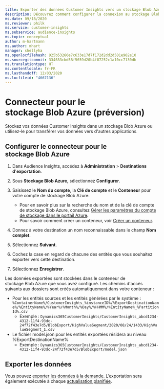 ```yaml
---
title: Exporter des données Customer Insights vers un stockage Blob Azure
description: Découvrez comment configurer la connexion au stockage Blob Azure.
ms.date: 09/18/2020
ms.reviewer: philk
ms.service: customer-insights
ms.subservice: audience-insights
ms.topic: conceptual
author: m-hartmann
ms.author: mhart
manager: shellyha
ms.openlocfilehash: 925b53260e7c633e17d7f172d2dd2d581e982e10
ms.sourcegitcommit: 334633cbd58f5659d20b4f87252c1a10cc7130db
ms.translationtype: HT
ms.contentlocale: fr-FR
ms.lasthandoff: 12/03/2020
ms.locfileid: "4667136"
---
```

# <a name="connector-for-azure-blob-storage-preview"></a>Connecteur pour le stockage Blob Azure (préversion)

Stockez vos données Customer Insights dans un stockage Blob Azure ou utilisez-le pour transférer vos données vers d'autres applications.

## <a name="configure-the-connector-for-azure-blob-storage"></a>Configurer le connecteur pour le stockage Blob Azure

1. Dans Audience Insights, accédez à **Administration** > **Destinations d'exportation**.

1. Sous **Stockage Blob Azure**, sélectionnez **Configurer**.

1. Saisissez le **Nom du compte**, la **Clé de compte** et le **Conteneur** pour votre compte de stockage Blob Azure.
    - Pour en savoir plus sur la recherche du nom et de la clé de compte de stockage Blob Azure, consultez [Gérer les paramètres du compte de stockage dans le portail Azure](https://docs.microsoft.com/azure/storage/common/storage-account-manage).
    - Pour savoir comment créer un conteneur, voir [Créer un conteneur](https://docs.microsoft.com/azure/storage/blobs/storage-quickstart-blobs-portal#create-a-container).

1. Donnez à votre destination un nom reconnaissable dans le champ **Nom complet**.

1. Sélectionnez **Suivant**.

1. Cochez la case en regard de chacune des entités que vous souhaitez exporter vers cette destination.

1. Sélectionnez **Enregistrer**.

Les données exportées sont stockées dans le conteneur de stockage Blob Azure que vous avez configuré. Les chemins d'accès suivants aux dossiers sont créés automatiquement dans votre conteneur :

- Pour les entités sources et les entités générées par le système : `%ContainerName%/CustomerInsights_%instanceID%/%ExportDestinationName%/%EntityName%/%Year%/%Month%/%Day%/%HHMM%/%EntityName%_%PartitionId%.csv`
  - Exemple : `Dynamics365CustomerInsights/CustomerInsights_abcd1234-4312-11f4-93dc-24f72f43e7d5/BlobExport/HighValueSegment/2020/08/24/1433/HighValueSegment_1.csv`
- Le fichier model.json pour les entités exportées résidera au niveau %ExportDestinationName%
  - Exemple : `Dynamics365CustomerInsights/CustomerInsights_abcd1234-4312-11f4-93dc-24f72f43e7d5/BlobExport/model.json`

## <a name="export-the-data"></a>Exporter les données

Vous pouvez [exporter les données à la demande](/export-destinations.md#export-data-on-demand). L’exportation sera également exécutée à chaque [actualisation planifiée](system.md#schedule-tab).
